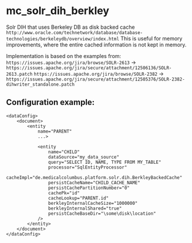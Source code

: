 # mc_solr_dih_berkley

Solr DIH that uses Berkeley DB as disk backed cache `http://www.oracle.com/technetwork/database/database-technologies/berkeleydb/overview/index.html`
This is useful for memory improvements, where the entire cached information is not kept in memory.

Implementation is based on the examples from:
`https://issues.apache.org/jira/browse/SOLR-2613` -> `https://issues.apache.org/jira/secure/attachment/12506136/SOLR-2613.patch`
`https://issues.apache.org/jira/browse/SOLR-2382` -> `https://issues.apache.org/jira/secure/attachment/12505376/SOLR-2382-dihwriter_standalone.patch`

## Configuration example:

```
<dataConfig>
	<document>
		<entity 
			name="PARENT"
			...>

			<entity
				name="CHILD"
				dataSource="my_data_source"
				query="SELECT ID, NAME, TYPE FROM MY_TABLE"
				processor="SqlEntityProcessor"
				cacheImpl="de.medicalcolumbus.platform.solr.dih.BerkleyBackedCache"
				persistCacheName="CHILD_CACHE_NAME"
				persistCachePartitionNumber="0"
				cachePk="id"
				cacheLookup="PARENT.id"
				berkleyInternalCacheSize="1000000"
				berkleyInternalShared="true"
				persistCacheBaseDir="\some\disk\location"
			/>
		</entity>
	</document>
</dataConfig>
```